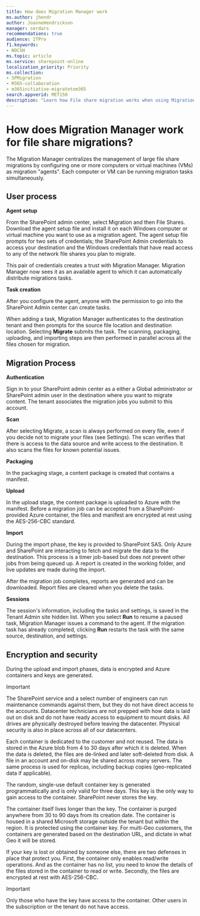 ```yaml
---
title: How does Migration Manager work
ms.author: jhendr
author: JoanneHendrickson
manager: serdars
recommendations: true
audience: ITPro
f1.keywords:
- NOCSH
ms.topic: article
ms.service: sharepoint-online
localization_priority: Priority
ms.collection: 
- SPMigration
- M365-collaboration
- m365initiative-migratetom365
search.appverid: MET150
description: "Learn how File share migration works when using Migration Manager in Microsoft 365 SharePoint admin center."
---
```

# How does Migration Manager work for file share migrations?

The Migration Manager centralizes the management of large file share migrations by configuring one or more computers or virtual machines (VMs) as migration "agents".  Each computer or VM can be running migration tasks simultaneously. 

## User process

**Agent setup**

From the SharePoint admin center, select Migration and then File Shares. Download the agent setup file and install it on each Windows computer or virtual machine you want to use as a migration agent. The agent setup file prompts for two sets of credentials; the SharePoint Admin credentials to access your destination and the Windows credentials that have read access to any of the network file shares you plan to migrate. 

This pair of credentials creates a trust with Migration Manager. Migration Manager now sees it as an available agent to which it can automatically distribute migrations tasks. 

**Task creation**

After you configure the agent, anyone with the permission to go into the SharePoint Admin center can create tasks. 

When adding a task, Migration Manager authenticates to the destination tenant and then prompts for the source file location and destination location. Selecting **Migrate** submits the task. The scanning, packaging, uploading, and importing steps are then performed in parallel across all the files chosen for migration.

## Migration Process 

**Authentication**

Sign in to your SharePoint admin center as a either a Global administrator or SharePoint admin user in the destination where you want to migrate content. The tenant associates the migration jobs you submit to this account.

**Scan**

After selecting Migrate, a scan is always performed on every file, even if you decide not to migrate your files (see Settings). The scan verifies that there is access to the data source and write access to the destination. It also scans the files for known potential issues.

**Packaging**

In the packaging stage, a content package is created that contains a manifest.

**Upload**

In the upload stage, the content package is uploaded to Azure with the manifest. Before a migration job can be accepted from a SharePoint-provided Azure container, the files and manifest are encrypted at rest using the AES-256-CBC standard.

**Import**

During the import phase, the key is provided to SharePoint SAS. Only Azure and SharePoint are interacting to fetch and migrate the data to the destination. This process is a timer job-based but does not prevent other jobs from being queued up. A report is created in the working folder, and live updates are made during the import.

After the migration job completes, reports are generated and can be downloaded. Report files are cleared when you delete the tasks.

**Sessions**

The session's information, including the tasks and settings, is saved in the Tenant Admin site hidden list. When you select **Run** to resume a paused task, Migration Manager issues a command to the agent. If the migration task has already completed, clicking **Run** restarts the task with the same source, destination, and settings. 


## Encryption and security
During the upload and import phases, data is encrypted and Azure containers and keys are generated.

>[!Important]
>The SharePoint service and a select number of engineers can run maintenance commands against them, but they do not have direct access to the accounts. Datacenter technicians are not prepped with how data is laid out on disk and do not have ready access to equipment to mount disks. All drives are physically destroyed before leaving the datacenter. Physical security is also in place across all of our datacenters.

Each container is dedicated to the customer and not reused. The data is stored in the Azure blob from 4 to 30 days after which it is deleted. When the data is deleted, the files are de-linked and later soft-deleted from disk. A file in an account and on-disk may be shared across many servers. The same process is used for replicas, including backup copies (geo-replicated data if applicable).

The random, single-use default container key is generated programmatically and is only valid for three days. This key is the only way to gain access to the container. SharePoint never stores the key.

The container itself lives longer than the key. The container is purged anywhere from 30 to 90 days from its creation date. The container is housed in a shared Microsoft storage outside the tenant but within the region. It is protected using the container key. For multi-Geo customers, the containers are generated based on the destination URL, and dictate in what Geo it will be stored. 

If your key is lost or obtained by someone else, there are two defenses in place that protect you. First, the container only enables read/write operations. And as the container has no list, you need to know the details of the files stored in the container to read or write. Secondly, the files are encrypted at rest with AES-256-CBC.

>[!Important]
>Only those who have the key have access to the container. Other users in the subscription or the tenant do not have access.

